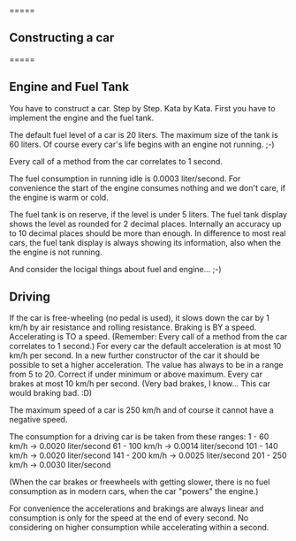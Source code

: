 =====
## Constructing a car 
=====

## Engine and Fuel Tank

You have to construct a car. Step by Step. Kata by Kata.
First you have to implement the engine and the fuel tank.

The default fuel level of a car is 20 liters.
The maximum size of the tank is 60 liters.
Of course every car's life begins with an engine not running. ;-)

Every call of a method from the car correlates to 1 second.

The fuel consumption in running idle is 0.0003 liter/second.
For convenience the start of the engine consumes nothing and we don't care, if the engine is warm or cold.

The fuel tank is on reserve, if the level is under 5 liters.
The fuel tank display shows the level as rounded for 2 decimal places.
Internally an accuracy up to 10 decimal places should be more than enough.
In difference to most real cars, the fuel tank display is always showing its information, also when the the engine is not running.

And consider the locigal things about fuel and engine... ;-)

## Driving

If the car is free-wheeling (no pedal is used), it slows down the car by 1 km/h by air resistance and rolling resistance.
Braking is BY a speed. Accelerating is TO a speed. (Remember: Every call of a method from the car correlates to 1 second.)
For every car the default acceleration is at most 10 km/h per second.
In a new further constructor of the car it should be possible to set a higher acceleration. The value has always to be in a range from 5 to 20. Correct if under minimum or above maximum.
Every car brakes at most 10 km/h per second. (Very bad brakes, I know... This car would braking bad. :D)

The maximum speed of a car is 250 km/h and of course it cannot have a negative speed.

The consumption for a driving car is be taken from these ranges:
1 - 60 km/h -> 0.0020 liter/second
61 - 100 km/h -> 0.0014 liter/second
101 - 140 km/h -> 0.0020 liter/second
141 - 200 km/h -> 0.0025 liter/second
201 - 250 km/h -> 0.0030 liter/second

(When the car brakes or freewheels with getting slower, there is no fuel consumption as in modern cars, when the car "powers" the engine.)

For convenience the accelerations and brakings are always linear and consumption is only for the speed at the end of every second. No considering on higher consumption while accelerating within a second.